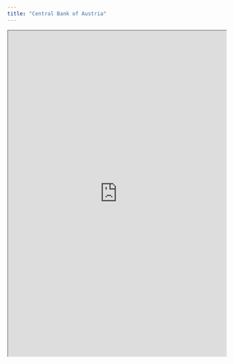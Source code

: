 ```yaml
---
title: "Central Bank of Austria"
---
```



<iframe height="750" width="100%" src="https://ewelton.github.io/ktest/wiki.html#Central%20Bank%20of%20Austria"></iframe>
